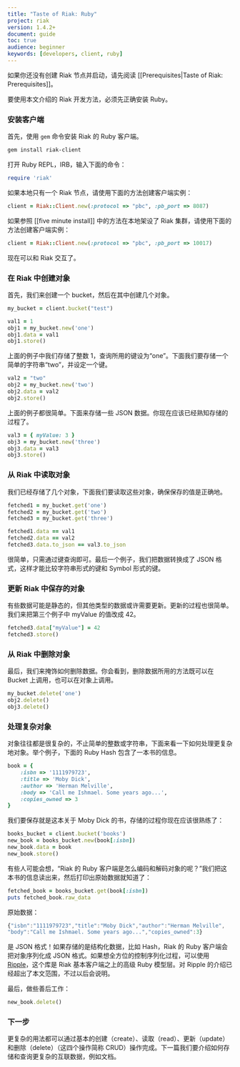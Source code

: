 ```yaml
---
title: "Taste of Riak: Ruby"
project: riak
version: 1.4.2+
document: guide
toc: true
audience: beginner
keywords: [developers, client, ruby]
---
```


如果你还没有创建 Riak 节点并启动，请先阅读 [[Prerequisites|Taste of Riak: Prerequisites]]。

要使用本文介绍的 Riak 开发方法，必须先正确安装 Ruby。

### 安装客户端

首先，使用 `gem` 命令安装 Riak 的 Ruby 客户端。

```bash
gem install riak-client
```

打开 Ruby REPL，IRB，输入下面的命令：

```ruby
require 'riak'
```

如果本地只有一个 Riak 节点，请使用下面的方法创建客户端实例：

```ruby
client = Riak::Client.new(:protocol => "pbc", :pb_port => 8087)
```

如果参照 [[five minute install]] 中的方法在本地架设了 Riak 集群，请使用下面的方法创建客户端实例：

```ruby
client = Riak::Client.new(:protocol => "pbc", :pb_port => 10017)
```

现在可以和 Riak 交互了。

### 在 Riak 中创建对象

首先，我们来创建一个 bucket，然后在其中创建几个对象。

```ruby
my_bucket = client.bucket("test")

val1 = 1
obj1 = my_bucket.new('one')
obj1.data = val1
obj1.store()
```

上面的例子中我们存储了整数 1，查询所用的键设为“one”。下面我们要存储一个简单的字符串“two”，并设定一个键。

```ruby
val2 = "two"
obj2 = my_bucket.new('two')
obj2.data = val2
obj2.store()
```

上面的例子都很简单。下面来存储一些 JSON 数据。你现在应该已经熟知存储的过程了。

```ruby
val3 = { myValue: 3 }
obj3 = my_bucket.new('three')
obj3.data = val3
obj3.store()
```

### 从 Riak 中读取对象

我们已经存储了几个对象，下面我们要读取这些对象，确保保存的值是正确地。

```ruby
fetched1 = my_bucket.get('one')
fetched2 = my_bucket.get('two')
fetched3 = my_bucket.get('three')

fetched1.data == val1
fetched2.data == val2
fetched3.data.to_json == val3.to_json
```

很简单，只需通过键查询即可。最后一个例子，我们把数据转换成了 JSON 格式，这样才能比较字符串形式的键和 Symbol 形式的键。

### 更新 Riak 中保存的对象

有些数据可能是静态的，但其他类型的数据或许需要更新。更新的过程也很简单。我们来把第三个例子中 myValue 的值改成 42。

```ruby
fetched3.data["myValue"] = 42
fetched3.store()
```

### 从 Riak 中删除对象

最后，我们来掩饰如何删除数据。你会看到，删除数据所用的方法既可以在 Bucket 上调用，也可以在对象上调用。

```ruby
my_bucket.delete('one')
obj2.delete()
obj3.delete()
```

### 处理复杂对象

对象往往都是很复杂的，不止简单的整数或字符串，下面来看一下如何处理更复杂地对象。举个例子，下面的 Ruby Hash 包含了一本书的信息。

```ruby
book = {
	:isbn => '1111979723',
	:title => 'Moby Dick',
	:author => 'Herman Melville',
	:body => 'Call me Ishmael. Some years ago...',
	:copies_owned => 3
}
```

我们要保存就是这本关于 Moby Dick 的书，存储的过程你现在应该很熟练了：

```ruby
books_bucket = client.bucket('books')
new_book = books_bucket.new(book[:isbn])
new_book.data = book
new_book.store()
```

有些人可能会想，“Riak 的 Ruby 客户端是怎么编码和解码对象的呢？”我们把这本书的信息读出来，然后打印出原始数据就知道了：

```ruby
fetched_book = books_bucket.get(book[:isbn])
puts fetched_book.raw_data
```

原始数据：

```javascript
{"isbn":"1111979723","title":"Moby Dick","author":"Herman Melville",
"body":"Call me Ishmael. Some years ago...","copies_owned":3}
```

是 JSON 格式！如果存储的是结构化数据，比如 Hash，Riak 的 Ruby 客户端会把对象序列化成 JSON 格式。如果想全方位的控制序列化过程，可以使用 [Ripple](https://github.com/basho/ripple)，这个库是 Riak 基本客户端之上的高级 Ruby 模型层。对 Ripple 的介绍已经超出了本文范围，不过以后会说明。

最后，做些善后工作：

```ruby
new_book.delete()
```

### 下一步

更复杂的用法都可以通过基本的创建（create）、读取（read）、更新（update）和删除（delete）（这四个操作简称 CRUD）操作完成。下一篇我们要介绍如何存储和查询更复杂的互联数据，例如文档。
